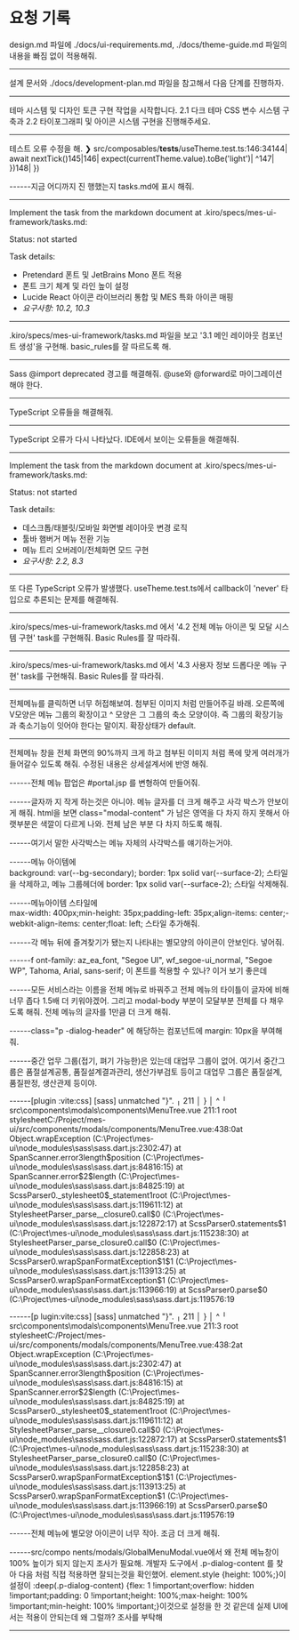 # 요청 기록

design.md 파일에 ./docs/ui-requirements.md, ./docs/theme-guide.md 파일의 내용을 빠짐 없이 적용해줘.

------

설계 문서와 ./docs/development-plan.md 파일을 참고해서 다음 단계를 진행하자.

------
테마 시스템 및
 디자인 토큰 구현 작업을 시작합니다. 2.1 다크 테마 CSS 변수 시스템 구축과 2.2 타이포그래피 및 아이콘 시스템 구현을 진행해주세요.

------
테스트 오류 수정을 해. ❯ src/composables/__tests__/useTheme.test.ts:146:34144|       await nextTick()145|146|       expect(currentTheme.value).toBe('light')|                                  ^147|     })148|   })

------지금 어디까지 진
행했는지 tasks.md에 표시 해줘.

------

Implement the task from the markdown document at .kiro/specs/mes-ui-framework/tasks.md:
        
<task title="2.2 타이포그래피 및 아이콘 시스템 구현">

Status: not started

Task details:
- Pretendard 폰트 및 JetBrains Mono 폰트 적용
- 폰트 크기 체계 및 라인 높이 설정
- Lucide React 아이콘 라이브러리 통합 및 MES 특화 아이콘 매핑
- _요구사항: 10.2, 10.3_

</task>

------

.kiro/specs/mes-ui-framework/tasks.md 파일을 보고 '3.1 메인 레이아웃 컴포넌트 생성'을 구현해. basic_rules를 잘 따르도록 해.

------

Sass @import deprecated 경고를 해결해줘. @use와 @forward로 마이그레이션 해야 한다.

------

TypeScript 오류들을 해결해줘.

------

TypeScript 오류가 다시 나타났다. IDE에서 보이는 오류들을 해결해줘.

------

Implement the task from the markdown document at .kiro/specs/mes-ui-framework/tasks.md:
        
<task title="3.2 반응형 레이아웃 동작 구현">

Status: not started

Task details:
- 데스크톱/태블릿/모바일 화면별 레이아웃 변경 로직
- 툴바 햄버거 메뉴 전환 기능
- 메뉴 트리 오버레이/전체화면 모드 구현
- _요구사항: 2.2, 8.3_

</task>

------

또 다른 TypeScript 오류가 발생했다. useTheme.test.ts에서 callback이 'never' 타입으로 추론되는 문제를 해결해줘.

------

.kiro/specs/mes-ui-framework/tasks.md 에서 '4.2 전체 메뉴 아이콘 및 모달 시스템 구현' task를 구현해줘. Basic Rules를 잘 따라줘.

------

.kiro/specs/mes-ui-framework/tasks.md 에서 '4.3 사용자 정보 드롭다운 메뉴 구현' task를 구현해줘. Basic Rules를 잘 따라줘.

------

전체메뉴를 클릭하면 너무 허접해보여. 첨부된 이미지 처럼 만들어주길 바래. 오른쪽에 V모양은 메뉴 그룹의 확장이고  ^ 모양은 그 그룹의 축소 모양이야. 즉 그룹의 확장기능과 축소기능이 잇어야 한다는 말이지. 확장상태가 default.

------

전체메뉴 창을 전체 화면의 90%까지 크게 하고 첨부된 이미지 처럼 폭에 맞게 여러개가 들어갈수 있도록 해줘. 수정된 내용은 상세설계서에 반영 해줘.

------전체
메뉴 팝업은 #portal.jsp 를 변형하여 만들어줘.

------글자까
지 작게 하는것은 아니야. 메뉴 글자를 더 크게 해주고 사각 박스가 안보이게 해줘. html을 보면 class="modal-content" 가 남은 영역을 다 차지 하지 못해서 아랫부분은 색깔이 다르게 나와. 전체 남은 부분 다 차지 하도록 해줘.

------여기서 
말한 사각박스는 메뉴 자체의 사각박스를 얘기하는거야.

------메뉴 아이템에     
 background: var(--bg-secondary);  border: 1px solid var(--surface-2); 스타일을 삭제하고, 메뉴 그룹헤더에 border: 1px solid var(--surface-2); 스타일 삭제해줘.

------메뉴아이템 스타일에  
   max-width: 400px;min-height: 35px;padding-left: 35px;align-items: center;-webkit-align-items: center;float: left; 스타일 추가해줘.

------각 메뉴 뒤에
 즐겨찾기가 됐는지 나타내는 별모양의 아이콘이 안보인다. 넣어줘.

------f
ont-family: az_ea_font, "Segoe UI", wf_segoe-ui_normal, "Segoe WP", Tahoma, Arial, sans-serif; 이 폰트를 적용할 수 있나? 이거 보기 좋은데

------모든 
서비스라는 이름을 전체 메뉴로 바꿔주고 전체 메뉴의 타이틀이 글자에 비해 너무 좁다 1.5배 더 키워야겠어.  그리고 modal-body 부분이 모달부분 전체를 다 채우도록 해줘. 전체 메뉴의 글자를 1만큼 더 크게 해줘.

------class="p
-dialog-header" 에 해당하는 컴포넌트에 margin: 10px을 부여해줘.

------중간 업무
 그룹(접기, 펴기 가능한)은 있는데 대업무 그룹이 없어.  여기서 중간그룹은 품절설계공통, 품질설계결과관리, 생산가부검토 등이고 대업무 그룹은 품질설계, 품질판정, 생산관제 등이야.

------[plugin
:vite:css] [sass] unmatched "}".     ╷ 211 │ }     │ ^     ╵   src\components\modals\components\MenuTree.vue 211:1  root stylesheetC:/Project/mes-ui/src/components/modals/components/MenuTree.vue:438:0at Object.wrapException (C:\Project\mes-ui\node_modules\sass\sass.dart.js:2302:47)     at SpanScanner.error$3$length$position (C:\Project\mes-ui\node_modules\sass\sass.dart.js:84816:15)     at SpanScanner.error$2$length (C:\Project\mes-ui\node_modules\sass\sass.dart.js:84825:19)     at ScssParser0._stylesheet0$_statement$1$root (C:\Project\mes-ui\node_modules\sass\sass.dart.js:119611:12)     at StylesheetParser_parse__closure0.call$0 (C:\Project\mes-ui\node_modules\sass\sass.dart.js:122872:17)     at ScssParser0.statements$1 (C:\Project\mes-ui\node_modules\sass\sass.dart.js:115238:30)     at StylesheetParser_parse_closure0.call$0 (C:\Project\mes-ui\node_modules\sass\sass.dart.js:122858:23)     at ScssParser0.wrapSpanFormatException$1$1 (C:\Project\mes-ui\node_modules\sass\sass.dart.js:113913:25)     at ScssParser0.wrapSpanFormatException$1 (C:\Project\mes-ui\node_modules\sass\sass.dart.js:113966:19)     at ScssParser0.parse$0 (C:\Project\mes-ui\node_modules\sass\sass.dart.js:119576:19

------[p
lugin:vite:css] [sass] unmatched "}".     ╷ 211 │   }     │   ^     ╵   src\components\modals\components\MenuTree.vue 211:3  root stylesheetC:/Project/mes-ui/src/components/modals/components/MenuTree.vue:438:2at Object.wrapException (C:\Project\mes-ui\node_modules\sass\sass.dart.js:2302:47)     at SpanScanner.error$3$length$position (C:\Project\mes-ui\node_modules\sass\sass.dart.js:84816:15)     at SpanScanner.error$2$length (C:\Project\mes-ui\node_modules\sass\sass.dart.js:84825:19)     at ScssParser0._stylesheet0$_statement$1$root (C:\Project\mes-ui\node_modules\sass\sass.dart.js:119611:12)     at StylesheetParser_parse__closure0.call$0 (C:\Project\mes-ui\node_modules\sass\sass.dart.js:122872:17)     at ScssParser0.statements$1 (C:\Project\mes-ui\node_modules\sass\sass.dart.js:115238:30)     at StylesheetParser_parse_closure0.call$0 (C:\Project\mes-ui\node_modules\sass\sass.dart.js:122858:23)     at ScssParser0.wrapSpanFormatException$1$1 (C:\Project\mes-ui\node_modules\sass\sass.dart.js:113913:25)     at ScssParser0.wrapSpanFormatException$1 (C:\Project\mes-ui\node_modules\sass\sass.dart.js:113966:19)     at ScssParser0.parse$0 (C:\Project\mes-ui\node_modules\sass\sass.dart.js:119576:19

------전체 메뉴에 
별모양 아이콘이 너무 작아. 조금 더 크게 해줘.

------src/compo
nents/modals/GlobalMenuModal.vue에서 왜 전체 메뉴창이 100% 높이가 되지 않는지 조사가 필요해. 개발자 도구에서 .p-dialog-content 를 찾아 다음 처럼 직접 적용하면 잘되는것을 확인했어. element.style {height: 100%;}이 설정이 :deep(.p-dialog-content) {flex: 1 !important;overflow: hidden !important;padding: 0 !important;height: 100%;max-height: 100% !important;min-height: 100% !important;}이것으로 설정을 한 것 같은데 실제 UI에서는 적용이 안되는데 왜 그럴까? 조사를 부탁해

------